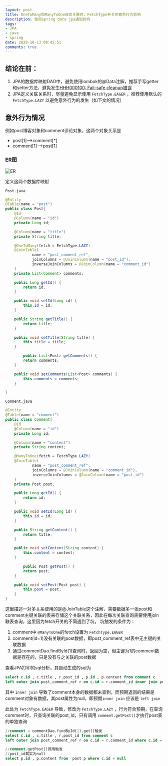 ```yaml
---
layout: post
title: OneToMany和ManyToOne双向关联时，FetchType开关的意外行为影响
description: 使用spring data jpa遇到的坑
tags:
- JPA
- java
- spring
date: 2020-10-13 08:42:51
comments: true
---
```


## 结论在前：

1. JPA的数据库映射DAO中，避免使用lombok的@Data注解，推荐手写getter和setter方法，避免发生[HHH000100: Fail-safe cleanup错误]([https://stackoverflow.com/questions/53540056/what-casuses-spring-boot-fail-safe-cleanup-collections-to-occur](https://stackoverflow.com/questions/53540056/what-casuses-spring-boot-fail-safe-cleanup-collections-to-occur))
2. JPA定义关联关系时，尽量避免显示使用 `FetchType.EAGER` ，推荐使用默认的 `FetchType.LAZY` 以避免意外行为的发生（如下文的情况）

## 意外行为情况
例如post博客对象和comment评论对象，这两个对象关系是

- post[1]—>comment[*]
- comment[1]—>post[1]

### ER图

![ER](/img/java/ER_post_comment.png)

定义这两个数据库映射

`Post.java`

```java
@Entity
@Table(name = "post")
public class Post{
    @Id
    @Column(name = "id")
    private Long id;

    @Column(name = "title")
    private String title;

    @OneToMany(fetch = FetchType.LAZY)
    @JoinTable(
            name = "post_comment_ref",
            joinColumns = @JoinColumn(name = "post_id"),
            inverseJoinColumns = @JoinColumn(name = "comment_id")
    )
    private List<Comment> comments;

    public Long getId() {
        return id;
    }

    public void setId(Long id) {
        this.id = id;
    }

    public String getTitle() {
        return title;
    }

    public void setTitle(String title) {
        this.title = title;
    }

		public List<Post> getComments() {
        return comments;
    }

    public void setComments(List<Post> comments) {
        this.comments = comments;
    }

}
```

`Comment.java`

```java
@Entity
@Table(name = "comment")
public class Comment{
    @Id
    @Column(name = "id")
    private Long id;

    @Column(name = "content")
    private String content;

    @ManyToOne(fetch = FetchType.LAZY)
    @JoinTable(
            name = "post_comment_ref",
            joinColumns = @JoinColumn(name = "comment_id"),
            inverseJoinColumns = @JoinColumn(name = "post_id")
    )
    private Post post;

    public Long getId() {
        return id;
    }

    public void setId(Long id) {
        this.id = id;
    }

    public String getContent() {
        return title;
    }

    public void setContent(String content) {
        this.content = content;
    }

		public Post getPost() {
        return post;
    }

    public void setPost(Post post) {
        this.post = post;
    }
}
```

这里描述一对多关系使用的是@JoinTable这个注解，需要数据多一张post和comment主键关联的表来存储这个关联关系，因此在每次关联查询需要使用join联表查询，这里因为fetch开关的不同遇到了坑， 坑触发的条件为：

1. comment中 `@ManyToOne`的fetch设置为 `FetchType.EAGER`
2. comment(id=1)没有关联的post数据，即post_comment_ref表中无主键的关联数据
3. 通过commentDao.findById(1)查询时，返回为空，但主键为1的comment数据是存在的，只是没有与之关联的post数据

查看JPA打印的sql分析，其自动生成的sql为

```sql
select c.id , c.title , r.post_id , p.id , p.content from comment c 
left outer join post_comment_ref r on c.id = r.comment_id inner join post p on r.post_id = p.id where c.id = 1
```

其中 `inner join` 导致了comment本身的数据都未查到，而预期返回的结果是comment对象有数据，其post属性为null，即预期`inner join` 应该是 `left join` 

此处为 `FetchType.EAGER` 导致，修改为 `FetchType.LAZY` ，行为符合预期，在查询comment时，只查询关联的post_id，只有调用 `comment.getPost()`才执行post表的单独查询

```sql
//comment = commentDao.findById(1).get()触发
select c.id , c.title , r.post_id from comment c 
left outer join post_comment_ref r on c.id = r.comment_id where c.id = 1

//comment.getPost()调用触发
//post_id其实为null
select p.id , p.content from  post p where c.id = null
```